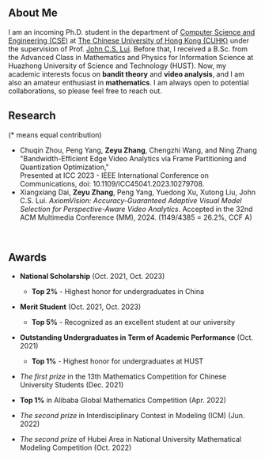 ## About Me

I am an incoming Ph.D. student in the department of [Computer Science and Engineering (CSE)](https://www.cse.cuhk.edu.hk/) at [The Chinese University of Hong Kong (CUHK)](https://www.cuhk.edu.hk/chinese/index.html) under the supervision of Prof. [John C.S. Lui](https://www.cse.cuhk.edu.hk/~cslui/). Before that, I received a B.Sc. from the Advanced Class in Mathematics and Physics for Information Science at Huazhong University of Science and Technology (HUST). Now, my academic interests focus on **bandit theory** and **video analysis**, and I am also an amateur enthusiast in **mathematics**. I am always open to potential collaborations, so please feel free to reach out.



## Research 

(* means equal contribution)

- Chuqin Zhou, Peng Yang, **Zeyu Zhang**, Chengzhi Wang, and Ning Zhang 
  "Bandwidth-Efficient Edge Video Analytics via Frame Partitioning and Quantization Optimization,"  
  Presented at ICC 2023 - IEEE International Conference on Communications, doi: 10.1109/ICC45041.2023.10279708.
- Xiangxiang Dai, **Zeyu Zhang**, Peng Yang, Yuedong Xu, Xutong Liu, John C.S. Lui. *AxiomVision: Accuracy-Guaranteed Adaptive Visual Model Selection for Perspective-Aware Video Analytics*. Accepted in the 32nd ACM Multimedia Conference (MM), 2024. (1149/4385 = 26.2%, CCF A)



​                        

## Awards

- **National Scholarship** (Oct. 2021, Oct. 2023)  
  - **Top 2%** - Highest honor for undergraduates in China

- **Merit Student** (Oct. 2021, Oct. 2023)
  - **Top 5%** - Recognized as an excellent student at our university

- **Outstanding Undergraduates in Term of Academic Performance** (Oct. 2021)  
  - **Top 1%** - Highest honor for undergraduates at HUST

- *The first prize* in the 13th Mathematics Competition for Chinese University Students (Dec. 2021)

- **Top 1%** in Alibaba Global Mathematics Competition (Apr. 2022)

- *The second prize* in Interdisciplinary Contest in Modeling (ICM) (Jun. 2022)

- *The second prize* of Hubei Area in National University Mathematical Modeling Competition (Oct. 2022)
